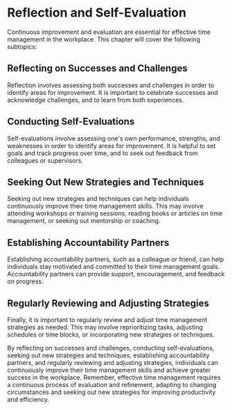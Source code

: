 # Reflection and Self-Evaluation

Continuous improvement and evaluation are essential for effective time management in the workplace. This chapter will cover the following subtopics:

Reflecting on Successes and Challenges
--------------------------------------

Reflection involves assessing both successes and challenges in order to identify areas for improvement. It is important to celebrate successes and acknowledge challenges, and to learn from both experiences.

Conducting Self-Evaluations
---------------------------

Self-evaluations involve assessing one's own performance, strengths, and weaknesses in order to identify areas for improvement. It is helpful to set goals and track progress over time, and to seek out feedback from colleagues or supervisors.

Seeking Out New Strategies and Techniques
-----------------------------------------

Seeking out new strategies and techniques can help individuals continuously improve their time management skills. This may involve attending workshops or training sessions, reading books or articles on time management, or seeking out mentorship or coaching.

Establishing Accountability Partners
------------------------------------

Establishing accountability partners, such as a colleague or friend, can help individuals stay motivated and committed to their time management goals. Accountability partners can provide support, encouragement, and feedback on progress.

Regularly Reviewing and Adjusting Strategies
--------------------------------------------

Finally, it is important to regularly review and adjust time management strategies as needed. This may involve reprioritizing tasks, adjusting schedules or time blocks, or incorporating new strategies or techniques.

By reflecting on successes and challenges, conducting self-evaluations, seeking out new strategies and techniques, establishing accountability partners, and regularly reviewing and adjusting strategies, individuals can continuously improve their time management skills and achieve greater success in the workplace. Remember, effective time management requires a continuous process of evaluation and refinement, adapting to changing circumstances and seeking out new strategies for improving productivity and efficiency.
